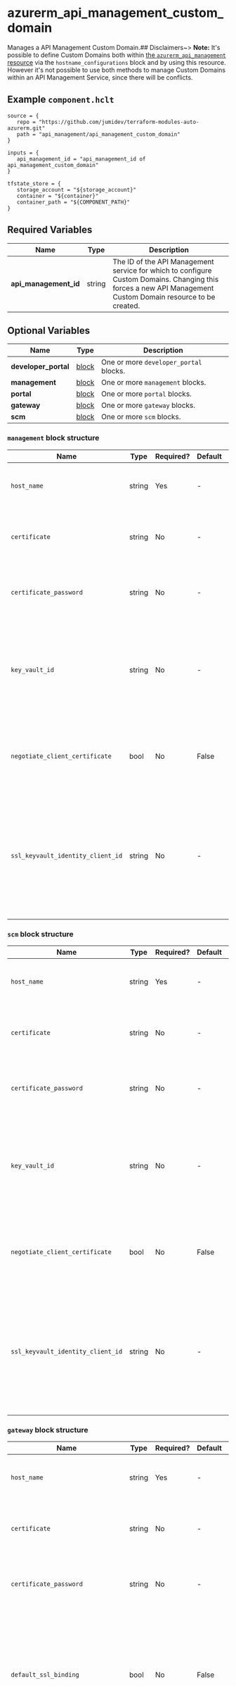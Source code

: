 # azurerm_api_management_custom_domain

Manages a API Management Custom Domain.## Disclaimers~> **Note:** It's possible to define Custom Domains both within [the `azurerm_api_management` resource](api_management.html) via the `hostname_configurations` block and by using this resource. However it's not possible to use both methods to manage Custom Domains within an API Management Service, since there will be conflicts.

## Example `component.hclt`

```hcl
source = {
   repo = "https://github.com/jumidev/terraform-modules-auto-azurerm.git" 
   path = "api_management/api_management_custom_domain" 
}

inputs = {
   api_management_id = "api_management_id of api_management_custom_domain" 
}

tfstate_store = {
   storage_account = "${storage_account}" 
   container = "${container}" 
   container_path = "${COMPONENT_PATH}" 
}

```

## Required Variables

| Name | Type |  Description |
| ---- | --------- |  ----------- |
| **api_management_id** | string |  The ID of the API Management service for which to configure Custom Domains. Changing this forces a new API Management Custom Domain resource to be created. | 

## Optional Variables

| Name | Type |  Description |
| ---- | --------- |  ----------- |
| **developer_portal** | [block](#developer_portal-block-structure) |  One or more `developer_portal` blocks. | 
| **management** | [block](#management-block-structure) |  One or more `management` blocks. | 
| **portal** | [block](#portal-block-structure) |  One or more `portal` blocks. | 
| **gateway** | [block](#gateway-block-structure) |  One or more `gateway` blocks. | 
| **scm** | [block](#scm-block-structure) |  One or more `scm` blocks. | 

### `management` block structure

| Name | Type | Required? | Default | Description |
| ---- | ---- | --------- | ------- | ----------- |
| `host_name` | string | Yes | - | The Hostname to use for the corresponding endpoint. |
| `certificate` | string | No | - | The Base64 Encoded Certificate. (Mutually exclusive with 'key_vault_id'.) |
| `certificate_password` | string | No | - | The password associated with the certificate provided above. |
| `key_vault_id` | string | No | - | The ID of the Key Vault Secret containing the SSL Certificate, which must be should be of the type application/x-pkcs12. |
| `negotiate_client_certificate` | bool | No | False | Should Client Certificate Negotiation be enabled for this Hostname? Defaults to 'false'. |
| `ssl_keyvault_identity_client_id` | string | No | - | System or User Assigned Managed identity clientId as generated by Azure AD, which has 'GET' access to the keyVault containing the SSL certificate. |

### `scm` block structure

| Name | Type | Required? | Default | Description |
| ---- | ---- | --------- | ------- | ----------- |
| `host_name` | string | Yes | - | The Hostname to use for the corresponding endpoint. |
| `certificate` | string | No | - | The Base64 Encoded Certificate. (Mutually exclusive with 'key_vault_id'.) |
| `certificate_password` | string | No | - | The password associated with the certificate provided above. |
| `key_vault_id` | string | No | - | The ID of the Key Vault Secret containing the SSL Certificate, which must be should be of the type application/x-pkcs12. |
| `negotiate_client_certificate` | bool | No | False | Should Client Certificate Negotiation be enabled for this Hostname? Defaults to 'false'. |
| `ssl_keyvault_identity_client_id` | string | No | - | System or User Assigned Managed identity clientId as generated by Azure AD, which has 'GET' access to the keyVault containing the SSL certificate. |

### `gateway` block structure

| Name | Type | Required? | Default | Description |
| ---- | ---- | --------- | ------- | ----------- |
| `host_name` | string | Yes | - | The Hostname to use for the API Proxy Endpoint. |
| `certificate` | string | No | - | The Base64 Encoded Certificate. (Mutually exclusive with 'key_vault_id'.) |
| `certificate_password` | string | No | - | The password associated with the certificate provided above. |
| `default_ssl_binding` | bool | No | False | Is the certificate associated with this Hostname the Default SSL Certificate? This is used when an SNI header isn't specified by a client. Defaults to 'false'. |
| `key_vault_id` | string | No | - | The ID of the Key Vault Secret containing the SSL Certificate, which must be should be of the type application/x-pkcs12. |
| `negotiate_client_certificate` | bool | No | False | Should Client Certificate Negotiation be enabled for this Hostname? Defaults to 'false'. |
| `ssl_keyvault_identity_client_id` | string | No | - | System or User Assigned Managed identity clientId as generated by Azure AD, which has 'GET' access to the keyVault containing the SSL certificate. |

### `portal` block structure

| Name | Type | Required? | Default | Description |
| ---- | ---- | --------- | ------- | ----------- |
| `host_name` | string | Yes | - | The Hostname to use for the corresponding endpoint. |
| `certificate` | string | No | - | The Base64 Encoded Certificate. (Mutually exclusive with 'key_vault_id'.) |
| `certificate_password` | string | No | - | The password associated with the certificate provided above. |
| `key_vault_id` | string | No | - | The ID of the Key Vault Secret containing the SSL Certificate, which must be should be of the type application/x-pkcs12. |
| `negotiate_client_certificate` | bool | No | False | Should Client Certificate Negotiation be enabled for this Hostname? Defaults to 'false'. |
| `ssl_keyvault_identity_client_id` | string | No | - | System or User Assigned Managed identity clientId as generated by Azure AD, which has 'GET' access to the keyVault containing the SSL certificate. |

### `developer_portal` block structure

| Name | Type | Required? | Default | Description |
| ---- | ---- | --------- | ------- | ----------- |
| `host_name` | string | Yes | - | The Hostname to use for the corresponding endpoint. |
| `certificate` | string | No | - | The Base64 Encoded Certificate. (Mutually exclusive with 'key_vault_id'.) |
| `certificate_password` | string | No | - | The password associated with the certificate provided above. |
| `key_vault_id` | string | No | - | The ID of the Key Vault Secret containing the SSL Certificate, which must be should be of the type application/x-pkcs12. |
| `negotiate_client_certificate` | bool | No | False | Should Client Certificate Negotiation be enabled for this Hostname? Defaults to 'false'. |
| `ssl_keyvault_identity_client_id` | string | No | - | System or User Assigned Managed identity clientId as generated by Azure AD, which has 'GET' access to the keyVault containing the SSL certificate. |



## Outputs

| Name | Type | Sensitive? | Description |
| ---- | ---- | --------- | --------- |
| **id** | string | No  | The ID of the API Management Custom Domain. | 

Additionally, all variables are provided as outputs.
